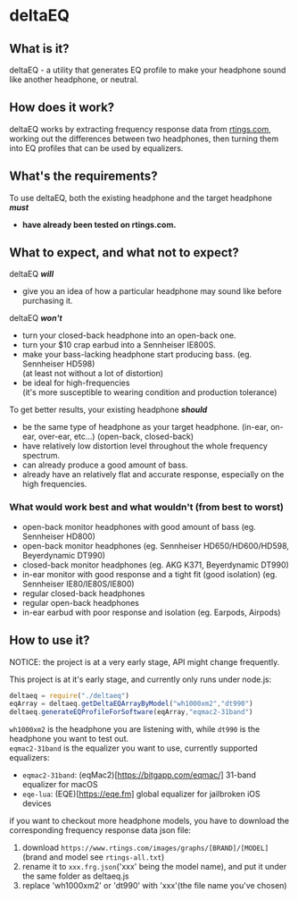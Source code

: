 # deltaEQ

## What is it?
deltaEQ - a utility that generates EQ profile to make your headphone sound like another headphone, or neutral.

## How does it work?
deltaEQ works by extracting frequency response data from [rtings.com](https://www.rtings.com), working out the differences between two headphones, then turning them into EQ profiles that can be used by equalizers.

## What's the requirements?
To use deltaEQ, both the existing headphone and the target headphone **_must_**
- **have already been tested on rtings.com.**

## What to expect, and what not to expect?
deltaEQ **_will_**
- give you an idea of how a particular headphone may sound like before purchasing it.

deltaEQ **_won't_**
- turn your closed-back headphone into an open-back one.
- turn your $10 crap earbud into a Sennheiser IE800S.
- make your bass-lacking headphone start producing bass. (eg. Sennheiser HD598)  
  (at least not without a lot of distortion)
- be ideal for high-frequencies  
  (it's more susceptible to wearing condition and production tolerance)

To get better results, your existing headphone **_should_**
- be the same type of headphone as your target headphone. (in-ear, on-ear, over-ear, etc...) (open-back, closed-back)
- have relatively low distortion level throughout the whole frequency spectrum.
- can already produce a good amount of bass.
- already have an relatively flat and accurate response, especially on the high frequencies.

### What would work best and what wouldn't (from best to worst)
- open-back monitor headphones with good amount of bass  (eg. Sennheiser HD800)
- open-back monitor headphones  (eg. Sennheiser HD650/HD600/HD598, Beyerdynamic DT990)
- closed-back monitor headphones  (eg. AKG K371, Beyerdynamic DT990)
- in-ear monitor with good response and a tight fit (good isolation)  (eg. Sennheiser IE80/IE80S/IE800)
- regular closed-back headphones
- regular open-back headphones
- in-ear earbud with poor response and isolation  (eg. Earpods, Airpods)

## How to use it?
NOTICE: the project is at a very early stage, API might change frequently.

This project is at it's early stage, and currently only runs under node.js:
```javascript
deltaeq = require("./deltaeq")
eqArray = deltaeq.getDeltaEQArrayByModel("wh1000xm2","dt990")
deltaeq.generateEQProfileForSoftware(eqArray,"eqmac2-31band")
```
`wh1000xm2` is the headphone you are listening with, while `dt990` is the headphone you want to test out.  
`eqmac2-31band` is the equalizer you want to use, currently supported equalizers:
- `eqmac2-31band`: (eqMac2)[https://bitgapp.com/eqmac/] 31-band equalizer for macOS
- `eqe-lua`: (EQE)[https://eqe.fm] global equalizer for jailbroken iOS devices
  
if you want to checkout more headphone models, you have to download the corresponding frequency response data json file:
1. download `https://www.rtings.com/images/graphs/[BRAND]/[MODEL]` (brand and model see `rtings-all.txt`)
2. rename it to `xxx.frg.json`('xxx' being the model name), and put it under the same folder as deltaeq.js
3. replace 'wh1000xm2' or 'dt990' with 'xxx'(the file name you've chosen)

